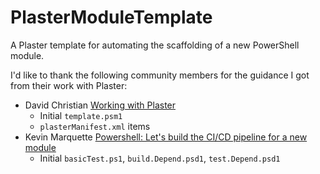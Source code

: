 # PlasterModuleTemplate

A Plaster template for automating the scaffolding of a new PowerShell module.

I'd like to thank the following community members for the guidance I got from their work with Plaster:

* David Christian [Working with Plaster](http://overpoweredshell.com/Working-with-Plaster/)
  * Initial `template.psm1`
  * `plasterManifest.xml` items
* Kevin Marquette [Powershell: Let's build the CI/CD pipeline for a new module](https://kevinmarquette.github.io/2017-01-21-powershell-module-continious-delivery-pipeline/?utm_source=blog&utm_medium=blog&utm_content=titlelink)
  * Initial `basicTest.ps1`, `build.Depend.psd1`, `test.Depend.psd1`